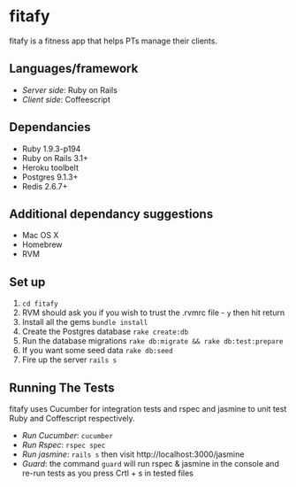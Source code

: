 # fitafy

<!-- ![](./app/assets/images/logo_on_black_v01.jpeg) -->

fitafy is a fitness app that helps PTs manage their clients.

## Languages/framework

* _Server side_: Ruby on Rails
* _Client side_: Coffeescript

## Dependancies

* Ruby 1.9.3-p194
* Ruby on Rails 3.1+
* Heroku toolbelt
* Postgres 9.1.3+
* Redis 2.6.7+

## Additional dependancy suggestions

* Mac OS X
* Homebrew
* RVM

## Set up

1. `cd fitafy`
2. RVM should ask you if you wish to trust the .rvmrc file - `y` then hit return
3. Install all the gems `bundle install`
4. Create the Postgres database `rake create:db`
5. Run the database migrations `rake db:migrate && rake db:test:prepare`
6. If you want some seed data `rake db:seed`
7. Fire up the server `rails s`

## Running The Tests

fitafy uses Cucumber for integration tests and rspec and jasmine to unit test Ruby and Coffescript respectively.

* _Run Cucumber_: `cucumber`
* _Run Rspec_: `rspec spec`
* _Run jasmine_: `rails s` then visit http://localhost:3000/jasmine
* _Guard_: the command `guard` will run rspec & jasmine in the console and re-run tests as you press Crtl + s in tested files
